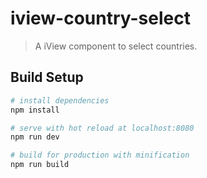 # iview-country-select

> A iView component to select countries.

## Build Setup

``` bash
# install dependencies
npm install

# serve with hot reload at localhost:8080
npm run dev

# build for production with minification
npm run build
```